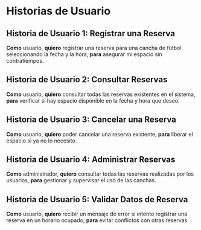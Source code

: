 # Historias de Usuario

## Historia de Usuario 1: Registrar una Reserva
**Como** usuario, **quiero** registrar una reserva para una cancha de fútbol seleccionando la fecha y la hora, **para** asegurar mi espacio sin contratiempos.

## Historia de Usuario 2: Consultar Reservas
**Como** usuario, **quiero** consultar todas las reservas existentes en el sistema, **para** verificar si hay espacio disponible en la fecha y hora que deseo.

## Historia de Usuario 3: Cancelar una Reserva
**Como** usuario, **quiero** poder cancelar una reserva existente, **para** liberar el espacio si ya no lo necesito.

## Historia de Usuario 4: Administrar Reservas
**Como** administrador, **quiero** consultar todas las reservas realizadas por los usuarios, **para** gestionar y supervisar el uso de las canchas.

## Historia de Usuario 5: Validar Datos de Reserva
**Como** usuario, **quiero** recibir un mensaje de error si intento registrar una reserva en un horario ocupado, **para** evitar conflictos con otras reservas.
